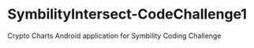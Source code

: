 # SymbilityIntersect-CodeChallenge1
Crypto Charts Android application for Symbility Coding Challenge
